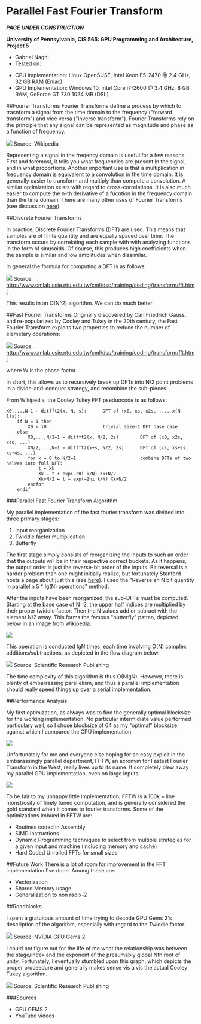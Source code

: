 Parallel Fast Fourier Transform
======================

***PAGE UNDER CONSTRUCTION***

**University of Pennsylvania, CIS 565: GPU Programming and Architecture, Project 5**

* Gabriel Naghi
* Tested on: 
 - CPU implementation: Linux OpenSUSE, Intel Xeon E5-2470 @ 2.4 GHz, 32 GB RAM (Eniac)
 - GPU Implementation: Windows 10, Intel Core i7-2600 @ 3.4 GHz, 8 GB RAM, GeForce GT 730 1024 MB (DSL)

##Fourier Transforms
Fourier Transforms define a process by which to trasnform a signal from the time domain to the frequency ("forward transform") and vice versa ("inverse transform"). Fourier Transforms rely on the principle that any signal can be represented as magnitude and phase as a function of frequency.  

![](img/Fourier_unit_pulse.png)
Source: Wikipedia

Representing a signal in the freqency domain is useful for a few reasons. First and foremost, it tells you what frequencies are present in the signal, and in what proportions. Another important use is that a multiplication in frequency domain is equivalent to a convolution in the time domain. It is generally easier to transform and multiply than compute a convolution. A similar optimization exists with regard to cross-correlations. It is also much easier to compute the n-th derivative of a fucntion in the frequency domain than the time domain. There are many other uses of Fourier Transforms (see discussion [here](http://dsp.stackexchange.com/questions/69/why-is-the-fourier-transform-so-important)).

##Discrete Fourier Transforms

In practice, Discrete Fourier Transforms (DFT) are used. This means that samples are of finite quantity and are equally spaced over time. The transform occurs by correlating each sample with with analyzing functions in the form of sinusoids. Of course, this produces high coefficients when the sample is similar and low amplitudes when dissimilar. 

In general the formula for computing a DFT is as follows: 

![](img/dft.png)
Source: http://www.cmlab.csie.ntu.edu.tw/cml/dsp/training/coding/transform/fft.html

This results in an O(N^2) algorithm. We can do much better.


##Fast Fourier Transforms
Originally discovered by Carl Friedrich Gauss, and re-popularized by Cooley and Tukey in the 20th century, the Fast Fourier Transform exploits two properties to reduce the number of elemetary operations:

![](img/properties.png)
Source: http://www.cmlab.csie.ntu.edu.tw/cml/dsp/training/coding/transform/fft.html

where W is the phase factor. 

In short, this allows us to recursively break up DFTs into N/2 point problems in a divide-and-conquer strategy, and recombine the sub-pieces. 

From Wikipedia, the Cooley Tukey FFT pseduocode is as follows:

~~~
X0,...,N−1 ← ditfft2(x, N, s):      DFT of (x0, xs, x2s, ..., x(N-1)s):
    if N = 1 then
        X0 ← x0                     trivial size-1 DFT base case
    else
        X0,...,N/2−1 ← ditfft2(x, N/2, 2s)        DFT of (x0, x2s, x4s, ...)
        XN/2,...,N−1 ← ditfft2(x+s, N/2, 2s)      DFT of (xs, xs+2s, xs+4s, ...)
        for k = 0 to N/2−1                        combine DFTs of two halves into full DFT:
            t ← Xk
            Xk ← t + exp(−2πi k/N) Xk+N/2
            Xk+N/2 ← t − exp(−2πi k/N) Xk+N/2
        endfor
    endif
~~~

###Parallel Fast Fourier Transform Algorithm

My parallel implementation of the fast fourier transform was divided into three primary stages:

1. Input reorganization
2. Twiddle factor multiplication
3. Butterfly

The first stage simply consists of reorganizing the inputs to such an order that the outputs will be in their respective correct buckets. As it happens, the output order is just the reverse-bit order of the inputs. Bit reversal is a harder problem than one might initially realize, but fortunately Stanford hosts a page about just this (see [here](http://graphics.stanford.edu/~seander/bithacks.html)). I used the "Reverse an N bit quantity in parallel n 5 * lg(N) operations" method. 

After the inputs have been reorganized, the sub-DFTs must be computed. Starting at the base case of N=2, the upper half indices are multiplied by their proper twiddle factor. Then the N values add or subract with the element N/2 away. This forms the famous "butterfly" patten, depicted below in an image from Wikipedia. 

![](img/butterfly.png)

This operation is conducted lgN times, each time involving O(N) complex additions/subtractions, as depicted in the flow diagram below.

![](img/correctbutterfly.png)
Source: Scientific Research Publishing

The time complexity of this algorithm is thus O(NlgN). However, there is plenty of embarrassing parallelism, and thus a parallel implementation should really speed things up over a serial implementation. 

##Performance Analysis

My first optimization, as always was to find the generally optimal blocksize for the working implementation. No particular intermidiate value performed particulary well, so I chose blocksize of 64 as my "optimal" blocksize, against which I compared the CPU implementation. 

![](img/blocksizes.png)

Unfortunately for me and everyone else hoping for an easy exploit in the embarassingly parallel department, FFTW, an acronym for Fastest Fourier Transform in the West, really lives up to its name. It completely blew away my parallel GPU implementation, even on large inputs.

![](img/implementations.png)

To be fair to my unhappy little implementation, FFTW is a 100k + line monstrosity of finely tuned computation, and is generally considered the gold standard when it comes to fourier transforms. Some of the optimizations imbued in FFTW are:

* Routines coded in Assembly
* SIMD Instructions
* Dynamic Programming techniques to select from multiple strategies for a given input and machine (including memory and cache)
* Hard Coded Unrolled FFTs for small sizes


##Future Work
There is a lot of room for improvement in the FFT implementation I've done. Among these are:

* Vectorization
* Shared Memory usage
* Generalization to non radix-2 


##Roadblocks

I spent a gratuitous amount of time trying to decode GPU Gems 2's description of the algorithm, especially with regard to the Twiddle factor.

![](img/gpugems.png)
Source: NVIDIA GPU Gems 2

I could not figure out for the life of me what the relationship was between the stage/index and the exponent of the presumably global Nth root of unity. Fortunately, I eventually stumbled upon this graph, which depicts the proper proceedure and generally makes sense vis a vis the actual Cooley Tukey algorithm.

![](img/correctbutterfly.png)
Source: Scientific Research Publishing

###Sources
* GPU GEMS 2
* YouTube videos

